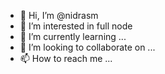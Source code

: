 - 👋 Hi, I’m @nidrasm
- 👀 I’m interested in full node
- 🌱 I’m currently learning ...
- 💞️ I’m looking to collaborate on ...
- 📫 How to reach me ...

<!---
nidrasm/nidrasm is a ✨ special ✨ repository because its `README.md` (this file) appears on your GitHub profile.
You can click the Preview link to take a look at your changes.
--->
